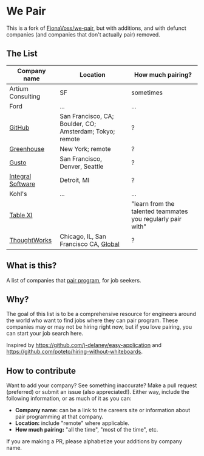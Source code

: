 # We Pair

This is a fork of [FionaVoss/we-pair](https://github.com/FionaVoss/we-pair), but with additions, and with defunct companies (and companies that don't actually pair) removed.

## The List
|Company name|Location|How much pairing?|
|---|---|---|
| Artium Consulting | SF | sometimes |
| Ford | ... | ... |
|[GitHub]([https://www.keyvalues.com/github](https://www.github.careers/careers-home))|San Francisco, CA; Boulder, CO; Amsterdam; Tokyo; remote|?|
|[Greenhouse](https://engineering.greenhouse.io)|New York; remote|?|
|[Gusto](https://gusto.com/about/careers/join-the-team)|San Francisco, Denver, Seattle|?|
|[Integral Software](https://www.integral.io/careers)|Detroit, MI|?|
| Kohl's | ... | ... |
|[Table XI](https://www.tablexi.com/careers)||"learn from the talented teammates you regularly pair with"|
|[ThoughtWorks](https://thoughtworks.com/)|Chicago, IL, San Francisco CA, [Global](https://www.thoughtworks.com/contact-us#office-locations)|?|

## What is this?

A list of companies that [pair program](https://en.wikipedia.org/wiki/Pair_programming), for job seekers.

## Why?

The goal of this list is to be a comprehensive resource for engineers around the world who want to find jobs where they can pair program. These companies may or may not be hiring right now, but if you love pairing, you can start your job search here.

Inspired by https://github.com/j-delaney/easy-application and https://github.com/poteto/hiring-without-whiteboards.

## How to contribute

Want to add your company? See something inaccurate? Make a pull request (preferred) or submit an issue (also appreciated!). Either way, include the following information, or as much of it as you can:

- **Company name:** can be a link to the careers site or information about pair programming at that company.
- **Location:** include "remote" where applicable.
- **How much pairing:** "all the time", "most of the time", etc.

If you are making a PR, please alphabetize your additions by company name.
